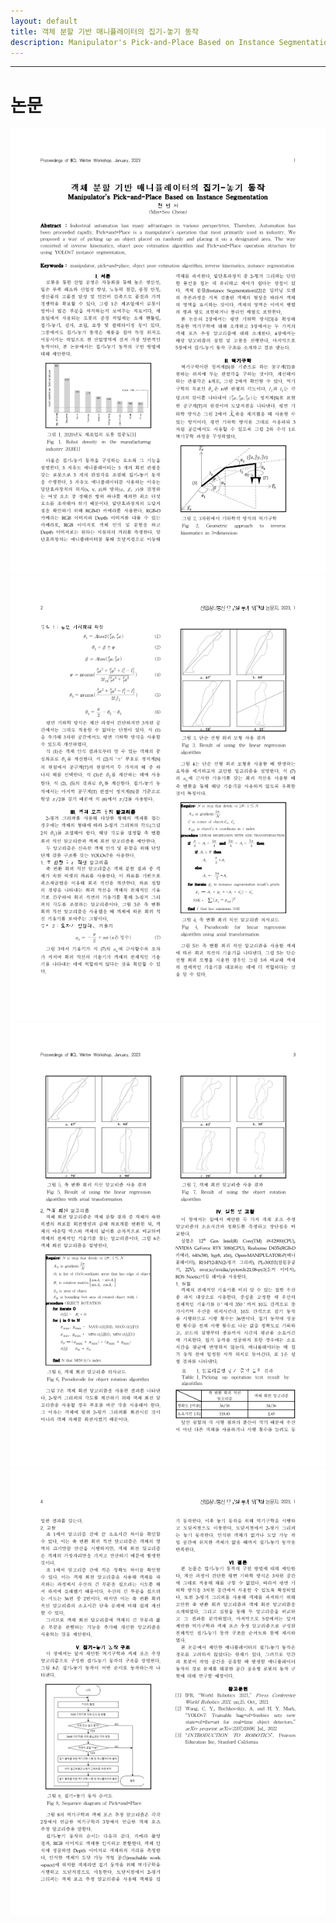 ```yaml
---
layout: default
title: 객체 분할 기반 매니퓰레이터의 집기-놓기 동작
description: Manipulator's Pick-and-Place Based on Instance Segmentation
---
```


* * *

# 논문
![논문1](./imgs/project-005-img1.png)  
![논문2](./imgs/project-005-img2.png)  
![논문3](./imgs/project-005-img3.png)  
![논문4](./imgs/project-005-img4.png)  